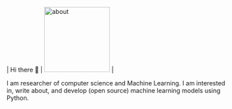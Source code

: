 | Hi there 👋  | <img src="https://github.com/samanemami/samanemami/blob/main/docs/HelloWorld.gif" alt="about" style="height:150px;"> |

I am researcher of computer science and Machine Learning. I am interested in, write about, and develop (open source) machine learning models using Python.

 
